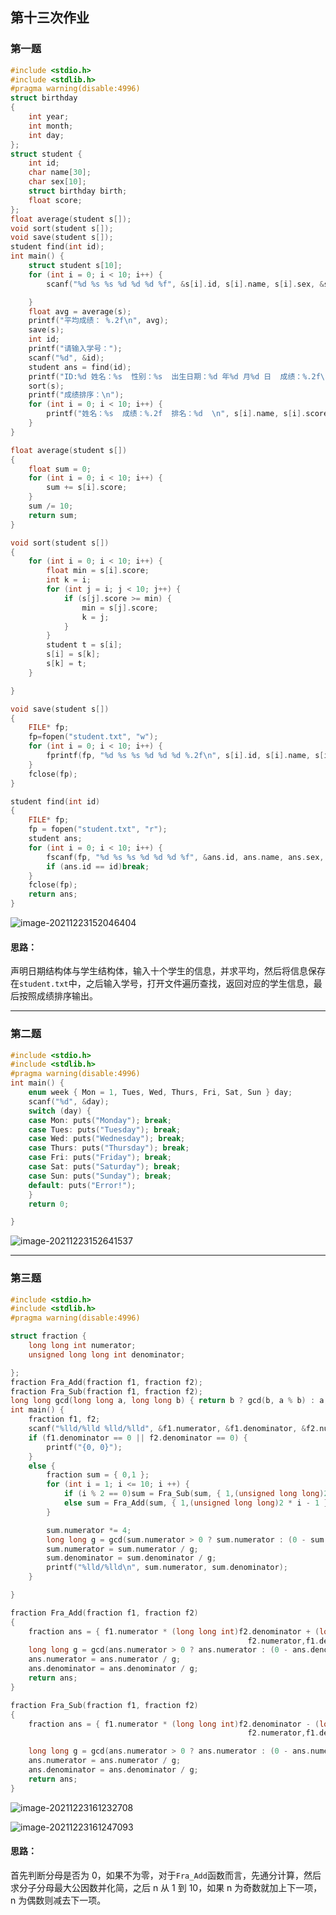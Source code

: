 ## 第十三次作业

### 第一题

```c
#include <stdio.h>
#include <stdlib.h>
#pragma warning(disable:4996)
struct birthday
{
	int year;
	int month;
	int day;
};
struct student {
	int id;
	char name[30];
	char sex[10];
	struct birthday birth;
	float score;
};
float average(student s[]);
void sort(student s[]);
void save(student s[]);
student find(int id);
int main() {
	struct student s[10];
	for (int i = 0; i < 10; i++) {
		scanf("%d %s %s %d %d %d %f", &s[i].id, s[i].name, s[i].sex, &s[i].birth.year, &s[i].birth.month, &s[i].birth.day, &s[i].score);

	}
	float avg = average(s);
	printf("平均成绩： %.2f\n", avg);
	save(s);
	int id;
	printf("请输入学号：");
	scanf("%d", &id);
	student ans = find(id);
	printf("ID:%d 姓名：%s  性别：%s  出生日期：%d 年%d 月%d 日  成绩：%.2f\n\n", ans.id, ans.name, ans.sex, ans.birth.year, ans.birth.month, ans.birth.day, ans.score);
	sort(s);
	printf("成绩排序：\n");
	for (int i = 0; i < 10; i++) {
		printf("姓名：%s  成绩：%.2f  排名：%d  \n", s[i].name, s[i].score, i + 1);
	}
}

float average(student s[])
{
	float sum = 0;
	for (int i = 0; i < 10; i++) {
		sum += s[i].score;
	}
	sum /= 10;
	return sum;
}

void sort(student s[])
{
	for (int i = 0; i < 10; i++) {
		float min = s[i].score;
		int k = i;
		for (int j = i; j < 10; j++) {
			if (s[j].score >= min) {
				min = s[j].score;
				k = j;
			}
		}
		student t = s[i];
		s[i] = s[k];
		s[k] = t;	
	}

}

void save(student s[])
{
	FILE* fp;
	fp=fopen("student.txt", "w");
	for (int i = 0; i < 10; i++) {
		fprintf(fp, "%d %s %s %d %d %d %.2f\n", s[i].id, s[i].name, s[i].sex, s[i].birth.year, s[i].birth.month, s[i].birth.day, s[i].score);
	}
	fclose(fp);
}

student find(int id)
{
	FILE* fp;
	fp = fopen("student.txt", "r");
	student ans;
	for (int i = 0; i < 10; i++) {
		fscanf(fp, "%d %s %s %d %d %d %f", &ans.id, ans.name, ans.sex, &ans.birth.year, &ans.birth.month, &ans.birth.day, &ans.score);
		if (ans.id == id)break;
	}
	fclose(fp);
	return ans;
}

```

![image-20211223152046404](C:\Users\Lenovo\AppData\Roaming\Typora\typora-user-images\image-20211223152046404.png)

#### 思路：

声明日期结构体与学生结构体，输入十个学生的信息，并求平均，然后将信息保存在``student.txt``中，之后输入学号，打开文件遍历查找，返回对应的学生信息，最后按照成绩排序输出。

------------

### 第二题

```c
#include <stdio.h>
#include <stdlib.h>
#pragma warning(disable:4996)
int main() {
    enum week { Mon = 1, Tues, Wed, Thurs, Fri, Sat, Sun } day;
    scanf("%d", &day);
    switch (day) {
    case Mon: puts("Monday"); break;
    case Tues: puts("Tuesday"); break;
    case Wed: puts("Wednesday"); break;
    case Thurs: puts("Thursday"); break;
    case Fri: puts("Friday"); break;
    case Sat: puts("Saturday"); break;
    case Sun: puts("Sunday"); break;
    default: puts("Error!");
    }
    return 0;

}

```

![image-20211223152641537](C:\Users\Lenovo\AppData\Roaming\Typora\typora-user-images\image-20211223152641537.png)

------------

### 第三题

```c
#include <stdio.h>
#include <stdlib.h>
#pragma warning(disable:4996)

struct fraction {
	long long int numerator;
	unsigned long long int denominator;

};
fraction Fra_Add(fraction f1, fraction f2);
fraction Fra_Sub(fraction f1, fraction f2);
long long gcd(long long a, long long b) { return b ? gcd(b, a % b) : a; }
int main() {
	fraction f1, f2;
	scanf("%lld/%lld %lld/%lld", &f1.numerator, &f1.denominator, &f2.numerator, &f2.denominator);
	if (f1.denominator == 0 || f2.denominator == 0) {
		printf("{0, 0}");
	}
	else {
		fraction sum = { 0,1 };
		for (int i = 1; i <= 10; i ++) {
			if (i % 2 == 0)sum = Fra_Sub(sum, { 1,(unsigned long long)2 * i - 1 });
			else sum = Fra_Add(sum, { 1,(unsigned long long)2 * i - 1 });
		}

		sum.numerator *= 4;
		long long g = gcd(sum.numerator > 0 ? sum.numerator : (0 - sum.denominator), sum.denominator);
		sum.numerator = sum.numerator / g;
		sum.denominator = sum.denominator / g;
		printf("%lld/%lld\n", sum.numerator, sum.denominator);
	}

}

fraction Fra_Add(fraction f1, fraction f2)
{
	fraction ans = { f1.numerator * (long long int)f2.denominator + (long long int)f1.denominator *           
                                                     f2.numerator,f1.denominator * f2.denominator };
	long long g = gcd(ans.numerator > 0 ? ans.numerator : (0 - ans.denominator), ans.denominator);
	ans.numerator = ans.numerator / g;
	ans.denominator = ans.denominator / g;
	return ans;
}

fraction Fra_Sub(fraction f1, fraction f2)
{
	fraction ans = { f1.numerator * (long long int)f2.denominator - (long long int)f1.denominator * 
                                                     f2.numerator,f1.denominator * f2.denominator };

	long long g = gcd(ans.numerator > 0 ? ans.numerator : (0 - ans.numerator), ans.denominator);
	ans.numerator = ans.numerator / g;
	ans.denominator = ans.denominator / g;
	return ans;
}

```

![image-20211223161232708](C:\Users\Lenovo\AppData\Roaming\Typora\typora-user-images\image-20211223161232708.png)

![image-20211223161247093](C:\Users\Lenovo\AppData\Roaming\Typora\typora-user-images\image-20211223161247093.png)

#### 思路：

首先判断分母是否为 0，如果不为零，对于``Fra_Add``函数而言，先通分计算，然后求分子分母最大公因数并化简，之后 n 从 1 到 10，如果 n 为奇数就加上下一项，n 为偶数则减去下一项。